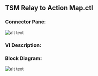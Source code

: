## **TSM Relay to Action Map.ctl**
### Connector Pane:
![alt text](/Instrument%20Control/Relay/Pin%20Map/TSM%20Relay%20to%20Action%20Map.ctlc.png "TSM Relay to Action Map.ctl connector pane")

### VI Description:


### Block Diagram:
![alt text](/Instrument%20Control/Relay/Pin%20Map/TSM%20Relay%20to%20Action%20Map.ctld.png "TSM Relay to Action Map.ctl block diagram")
